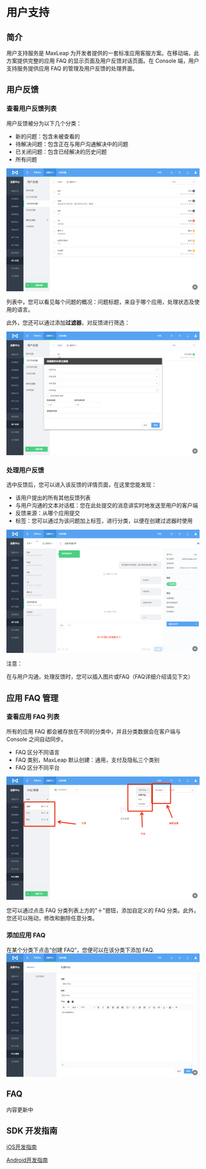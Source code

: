 # 用户支持
## 简介
用户支持服务是 MaxLeap 为开发者提供的一套标准应用客服方案。在移动端，此方案提供完整的应用 FAQ 的显示页面及用户反馈对话页面。在 Console 端，用户支持服务提供应用 FAQ 的管理及用户反馈的处理界面。


## 用户反馈

### 查看用户反馈列表
用户反馈被分为以下几个分类：

* 新的问题：包含未被查看的
* 待解决问题：包含正在与用户沟通解决中的问题
* 已关闭问题：包含已经解决的历史问题
* 所有问题

![imgSPFeedbackList.png](../../../images/support_1.png)

列表中，您可以看见每个问题的概况：问题标题，来自于哪个应用，处理状态及使用的语言。

此外，您还可以通过添加**过滤器**，对反馈进行筛选：

![imgSPAddFilter.png](../../../images/support_3.png)


### 处理用户反馈

选中反馈后，您可以进入该反馈的详情页面，在这里您能发现：

* 该用户提出的所有其他反馈列表
* 与用户沟通的文本对话框：您在此处提交的消息讲实时地发送至用户的客户端
* 反馈来源：从哪个应用提交
* 标签：您可以通过为该问题加上标签，进行分类，以便在创建过滤器时使用

![imgSPHandleFeedback.png](../../../images/support_2.png)

注意：

在与用户沟通，处理反馈时，您可以插入图片或FAQ（FAQ详细介绍请见下文）


## 应用 FAQ 管理
### 查看应用 FAQ 列表
所有的应用 FAQ 都会被存放在不同的分类中，并且分类数据会在客户端与 Console 之间自动同步。

* FAQ 区分不同语言
* FAQ 类别，MaxLeap 默认创建：通用，支付及隐私三个类别
* FAQ 区分不同平台

![imgSPFAQList.png](../../../images/FAQ_3.png)

您可以通过点击 FAQ 分类列表上方的"＋"摁钮，添加自定义的 FAQ 分类。此外，您还可以拖动，修改和删除任意分类。

### 添加应用 FAQ

在某个分类下点击“创建 FAQ”，您便可以在该分类下添加 FAQ.
![imgSPFAQAddFAQ.png](../../../images/FAQ_2.png)


## FAQ
内容更新中

## SDK 开发指南

[iOS开发指南](ML_DOCS_GUIDE_LINK_PLACEHOLDER_IOS#SUPPORT_ZH)

[Android开发指南](ML_DOCS_GUIDE_LINK_PLACEHOLDER_ANDROID#SUPPORT_ZH)
